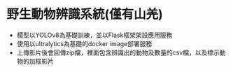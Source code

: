 # 野生動物辨識系統(僅有山羌)

* 模型以YOLOv8為基礎訓練，並以Flask框架架設應用服務
* 使用以ultralytics為基礎的docker image部署服務
* 上傳影片後會回傳zip檔，裡面包含辨識出的動物及數量的csv檔，以及標示動物的加框影片
